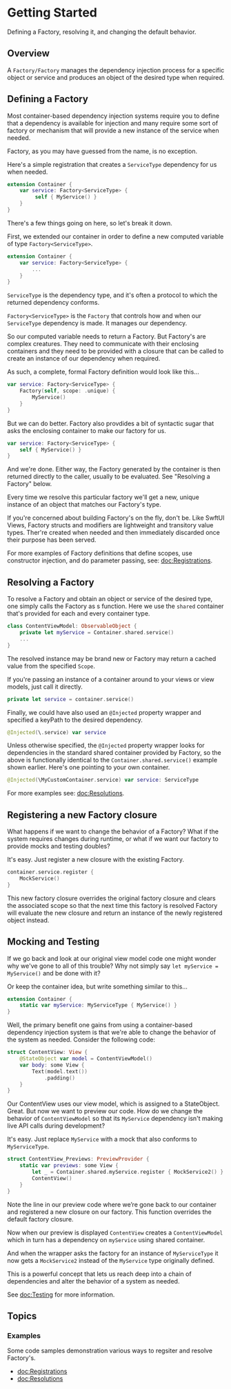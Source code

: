 #  Getting Started

Defining a Factory, resolving it, and changing the default behavior.

## Overview

A ``Factory/Factory`` manages the dependency injection process for a specific object or service and produces an object of the desired type when required. 


## Defining a Factory

Most container-based dependency injection systems require you to define that a dependency is available for injection and many require some sort of factory or mechanism that will provide a new instance of the service when needed.

Factory, as you may have guessed from the name, is no exception. 

Here's a simple registration that creates a `ServiceType` dependency for us when needed. 

```swift
extension Container {
    var service: Factory<ServiceType> {
         self { MyService() }
    }
}
```
There's a few things going on here, so let's break it down. 

First, we extended our container in order to define a new computed variable of type `Factory<ServiceType>`. 

```swift
extension Container {
    var service: Factory<ServiceType> {
        ...
    }
}
```

`ServiceType` is the dependency type, and it's often a protocol to which the returned dependency conforms. 

`Factory<ServiceType>` is the ``Factory`` that controls how and when our `ServiceType` dependency is made. It manages our dependency. 

So our computed variable needs to return a Factory. But Factory's are complex creatures. They need to communicate with their enclosing containers and they need to be provided with a closure that can be called to create an instance of our dependency when required. 

As such, a complete, formal Factory definition would look like this...
```swift
var service: Factory<ServiceType> {
    Factory(self, scope: .unique) { 
        MyService()
    }
}
```
But we can do better. Factory also provdides a bit of syntactic sugar that asks the enclosing container to make our factory for us.

```swift
var service: Factory<ServiceType> {
    self { MyService() }
}
```
And we're done. Either way, the Factory generated by the container is then returned directly to the caller, usually to be evaluated. See "Resolving a Factory" below.

Every time we resolve this particular factory we'll get a new, unique instance of an object that matches our Factory's type. 

If you're concerned about building Factory's on the fly, don't be. Like SwftUI Views, Factory structs and modifiers are lightweight and transitory value types. Ther're created when needed and then immediately discarded once their purpose has been served.

For more examples of Factory definitions that define scopes, use constructor injection, and do parameter passing, see: <doc:Registrations>.

## Resolving a Factory

To resolve a Factory and obtain an object or service of the desired type, one simply calls the Factory as s function. Here we use the `shared` container that's provided for each and every container type. 
```swift
class ContentViewModel: ObservableObject {
    private let myService = Container.shared.service()
    ...
}
```
The resolved instance may be brand new or Factory may return a cached value from the specified ``Scope``.

If you're passing an instance of a container around to your views or view models, just call it directly.

```swift
private let service = container.service()
```
Finally, we could have also used an `@Injected` property wrapper and specified a keyPath to the desired dependency.

```swift
@Injected(\.service) var service
```
Unless otherwise specified, the `@Injected` property wrapper looks for dependencies in the standard shared container provided by Factory, so the above is functionally identical to the `Container.shared.service()` example shown earlier. Here's one pointing to your own container.

```swift
@Injected(\MyCustomContainer.service) var service: ServiceType
```
For more examples see: <doc:Resolutions>.

## Registering a new Factory closure

What happens if we want to change the behavior of a Factory? What if the system requires changes during runtime, or what if we want our factory to provide mocks and testing doubles? 

It's easy. Just register a new closure with the existing Factory.

```swift
container.service.register {
    MockService()
}
```

This new factory closure overrides the original factory closure and clears the associated scope so that the next time this factory is resolved Factory will evaluate the new closure and return an instance of the newly registered object instead.

## Mocking and Testing

If we go back and look at our original view model code one might wonder why we've gone to all of this trouble? Why not simply say `let myService = MyService()` and be done with it? 

Or keep the container idea, but write something similar to this…

```swift
extension Container {
    static var myService: MyServiceType { MyService() }
}
```

Well, the primary benefit one gains from using a container-based dependency injection system is that we're able to change the behavior of the system as needed. Consider the following code:

```swift
struct ContentView: View {
    @StateObject var model = ContentViewModel()
    var body: some View {
        Text(model.text())
            .padding()
    }
}
```

Our ContentView uses our view model, which is assigned to a StateObject. Great. But now we want to preview our code. How do we change the behavior of `ContentViewModel` so that its `MyService` dependency isn't making live API calls during development? 

It's easy. Just replace `MyService` with a mock that also conforms to `MyServiceType`.

```swift
struct ContentView_Previews: PreviewProvider {
    static var previews: some View {
        let _ = Container.shared.myService.register { MockService2() }
        ContentView()
    }
}
```

Note the line in our preview code where we’re gone back to our container and registered a new closure on our factory. This function overrides the default factory closure.

Now when our preview is displayed `ContentView` creates a `ContentViewModel` which in turn has a dependency on `myService` using shared container. 

And when the wrapper asks the factory for an instance of `MyServiceType` it now gets a `MockService2` instead of the `MyService` type originally defined.

This is a powerful concept that lets us reach deep into a chain of dependencies and alter the behavior of a system as needed.

See <doc:Testing> for more information.

## Topics

### Examples

Some code samples demonstration various ways to regsiter and resolve Factory's.

- <doc:Registrations>
- <doc:Resolutions>
